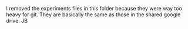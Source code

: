 I removed the experiments files in this folder because they were way too heavy for git. They are basically the same as those in the shared google drive. 
JB
